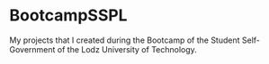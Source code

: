 # BootcampSSPL
My projects that I created during the Bootcamp of the Student Self-Government of the Lodz University of Technology.